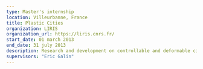 ```yaml
---
type: Master's internship
location: Villeurbanne, France
title: Plastic Cities
organization: LIRIS
organization_url: https://liris.cnrs.fr/
start_date: 01 march 2013
end_date: 31 july 2013
description: Research and development on controllable and deformable cities generation.
supervisors: "Eric Galin"
---
```

